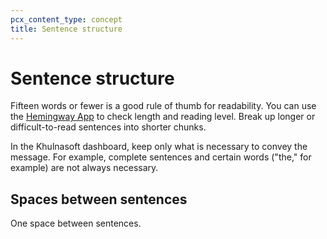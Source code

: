 ```yaml
---
pcx_content_type: concept
title: Sentence structure
---
```


# Sentence structure

Fifteen words or fewer is a good rule of thumb for readability. You can use the [Hemingway App](https://hemingwayapp.com/) to check length and reading level. Break up longer or difficult-to-read sentences into shorter chunks.

In the Khulnasoft dashboard, keep only what is necessary to convey the message. For example, complete sentences and certain words ("the," for example) are not always necessary.

## Spaces between sentences

One space between sentences.

